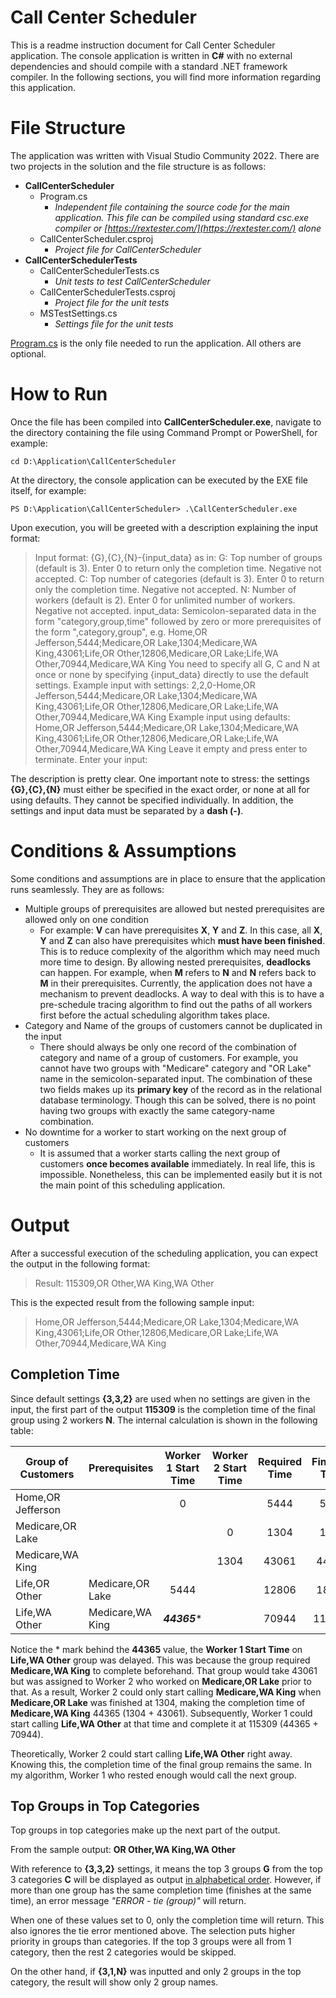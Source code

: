 # Call Center Scheduler

This is a readme instruction document for Call Center Scheduler application. The console application is written in **C#** with no external dependencies and should compile with a standard .NET framework compiler. In the following sections, you will find more information regarding this application.

# File Structure

The application was written with Visual Studio Community 2022. There are two projects in the solution and the file structure is as follows:

 - **CallCenterScheduler**
	 - Program.cs
		 - *Independent file containing the source code for the main application. This file can be compiled using standard csc.exe compiler or [https://rextester.com/](https://rextester.com/) alone*
	 - CallCenterScheduler.csproj
		 - *Project file for CallCenterScheduler*
 - **CallCenterSchedulerTests**
	 - CallCenterSchedulerTests.cs
		 - *Unit tests to test CallCenterScheduler*
	 - CallCenterSchedulerTests.csproj
		 - *Project file for the unit tests*
	 - MSTestSettings.cs
		 - *Settings file for the unit tests*

<u>Program.cs</u> is the only file needed to run the application. All others are optional.

# How to Run

Once the file has been compiled into **CallCenterScheduler.exe**, navigate to the directory containing the file using Command Prompt or PowerShell, for example:

    cd D:\Application\CallCenterScheduler

At the directory, the console application can be executed by the EXE file itself, for example:

    PS D:\Application\CallCenterScheduler> .\CallCenterScheduler.exe

Upon execution, you will be greeted with a description explaining the input format:

> Input format: {G},{C},{N}-{input_data} as in:
> G: Top number of groups (default is 3). Enter 0 to return only the completion time. Negative not accepted.
> C: Top number of categories (default is 3). Enter 0 to return only the completion time. Negative not accepted.
> N: Number of workers (default is 2). Enter 0 for unlimited number of workers. Negative not accepted.
> input_data: Semicolon-separated data in the form "category,group,time" followed by zero or more prerequisites of the form ",category,group", e.g. Home,OR Jefferson,5444;Medicare,OR Lake,1304;Medicare,WA King,43061;Life,OR Other,12806,Medicare,OR Lake;Life,WA Other,70944,Medicare,WA King
> You need to specify all G, C and N at once or none by specifying {input_data} directly to use the default settings.
> Example input with settings: 2,2,0-Home,OR Jefferson,5444;Medicare,OR Lake,1304;Medicare,WA King,43061;Life,OR Other,12806,Medicare,OR Lake;Life,WA Other,70944,Medicare,WA King
> Example input using defaults: Home,OR Jefferson,5444;Medicare,OR Lake,1304;Medicare,WA King,43061;Life,OR Other,12806,Medicare,OR Lake;Life,WA Other,70944,Medicare,WA King
> Leave it empty and press enter to terminate. Enter your input:

The description is pretty clear. One important note to stress: the settings **{G},{C},{N}** must either be specified in the exact order, or none at all for using defaults. They cannot be specified individually. In addition, the settings and input data must be separated by a **dash (-)**.

# Conditions & Assumptions

Some conditions and assumptions are in place to ensure that the application runs seamlessly. They are as follows:

- Multiple groups of prerequisites are allowed but nested prerequisites are allowed only on one condition
	- For example: **V** can have prerequisites **X**, **Y** and **Z**. In this case, all **X**, **Y** and **Z** can also have prerequisites which **must have been finished**. This is to reduce complexity of the algorithm which may need much more time to design. By allowing nested prerequisites, **deadlocks** can happen. For example, when **M** refers to **N** and **N** refers back to **M** in their prerequisites. Currently, the application does not have a mechanism to prevent deadlocks. A way to deal with this is to have a pre-schedule tracing algorithm to find out the paths of all workers first before the actual scheduling algorithm takes place.
- Category and Name of the groups of customers cannot be duplicated in the input
	- There should always be only one record of the combination of category and name of a group of customers. For example, you cannot have two groups with "Medicare" category and "OR Lake" name in the semicolon-separated input. The combination of these two fields makes up its **primary key** of the record as in the relational database terminology. Though this can be solved, there is no point having two groups with exactly the same category-name combination.
- No downtime for a worker to start working on the next group of customers
	- It is assumed that a worker starts calling the next group of customers **once becomes available** immediately. In real life, this is impossible. Nonetheless, this can be implemented easily but it is not the main point of this scheduling application.

# Output

After a successful execution of the scheduling application, you can expect the output in the following format:

> Result: 115309,OR Other,WA King,WA Other

This is the expected result from the following sample input:

> Home,OR Jefferson,5444;Medicare,OR Lake,1304;Medicare,WA King,43061;Life,OR Other,12806,Medicare,OR Lake;Life,WA Other,70944,Medicare,WA King

## Completion Time

Since default settings **{3,3,2}** are used when no settings are given in the input, the first part of the output **115309** is the completion time of the final group using 2 workers **N**. The internal calculation is shown in the following table:

|Group of Customers|Prerequisites|Worker 1 Start Time|Worker 2 Start Time|Required Time|Finished Time
|--|--|--|--|--|--|
|Home,OR Jefferson||<center>0</center>||<center>5444</center>|<center>5444</center>
|Medicare,OR Lake|||<center>0</center>|<center>1304</center>|<center>1304</center>
|Medicare,WA King|||<center>1304</center>|<center>43061</center>|<center>44365</center>
|Life,OR Other|Medicare,OR Lake|<center>5444</center>||<center>12806</center>|<center>18250</center>
|Life,WA Other|Medicare,WA King|<center>***44365****</center>||<center>70944</center>|<center>115309</center>

Notice the * mark behind the **44365** value, the **Worker 1 Start Time** on **Life,WA Other** group was delayed. This was because the group required **Medicare,WA King** to complete beforehand. That group would take 43061 but was assigned to Worker 2 who worked on **Medicare,OR Lake** prior to that. As a result, Worker 2 could only start calling **Medicare,WA King** when **Medicare,OR Lake** was finished at 1304, making the completion time of **Medicare,WA King** 44365 (1304 + 43061). Subsequently, Worker 1 could start calling **Life,WA Other** at that time and complete it at 115309 (44365 + 70944).

Theoretically, Worker 2 could start calling **Life,WA Other** right away. Knowing this, the completion time of the final group remains the same. In my algorithm, Worker 1 who rested enough would call the next group.

## Top Groups in Top Categories

Top groups in top categories make up the next part of the output.

From the sample output: **OR Other,WA King,WA Other**

With reference to **{3,3,2}** settings, it means the top 3 groups **G** from the top 3 categories **C** will be displayed as output <u>in alphabetical order</u>. However, if more than one group has the same completion time (finishes at the same time), an error message *"ERROR - tie (group)"* will return.

When one of these values set to 0, only the completion time will return. This also ignores the tie error mentioned above. The selection puts higher priority in groups than categories. If the top 3 groups were all from 1 category, then the rest 2 categories would be skipped.

On the other hand, if **{3,1,N}** was inputted and only 2 groups in the top category, the result will show only 2 group names.